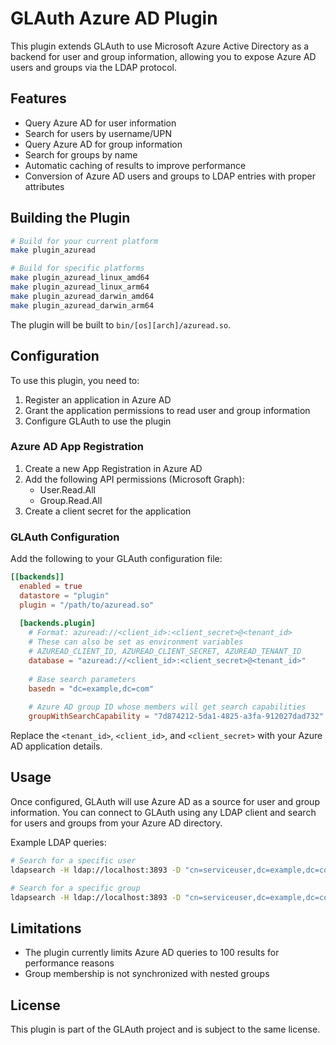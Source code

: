 # GLAuth Azure AD Plugin

This plugin extends GLAuth to use Microsoft Azure Active Directory as a backend for user and group information, allowing you to expose Azure AD users and groups via the LDAP protocol.

## Features

- Query Azure AD for user information
- Search for users by username/UPN
- Query Azure AD for group information
- Search for groups by name
- Automatic caching of results to improve performance
- Conversion of Azure AD users and groups to LDAP entries with proper attributes

## Building the Plugin

```bash
# Build for your current platform
make plugin_azuread

# Build for specific platforms
make plugin_azuread_linux_amd64
make plugin_azuread_linux_arm64
make plugin_azuread_darwin_amd64
make plugin_azuread_darwin_arm64
```

The plugin will be built to `bin/[os][arch]/azuread.so`.

## Configuration

To use this plugin, you need to:

1. Register an application in Azure AD
2. Grant the application permissions to read user and group information
3. Configure GLAuth to use the plugin

### Azure AD App Registration

1. Create a new App Registration in Azure AD
2. Add the following API permissions (Microsoft Graph):
   - User.Read.All
   - Group.Read.All
3. Create a client secret for the application

### GLAuth Configuration

Add the following to your GLAuth configuration file:

```toml
[[backends]]
  enabled = true
  datastore = "plugin"
  plugin = "/path/to/azuread.so"
  
  [backends.plugin]
    # Format: azuread://<client_id>:<client_secret>@<tenant_id>
    # These can also be set as environment variables
    # AZUREAD_CLIENT_ID, AZUREAD_CLIENT_SECRET, AZUREAD_TENANT_ID
    database = "azuread://<client_id>:<client_secret>@<tenant_id>"
    
    # Base search parameters
    basedn = "dc=example,dc=com"
    
    # Azure AD group ID whose members will get search capabilities
    groupWithSearchCapability = "7d874212-5da1-4825-a3fa-912027dad732"
```

Replace the `<tenant_id>`, `<client_id>`, and `<client_secret>` with your Azure AD application details.

## Usage

Once configured, GLAuth will use Azure AD as a source for user and group information. You can connect to GLAuth using any LDAP client and search for users and groups from your Azure AD directory.

Example LDAP queries:

```bash
# Search for a specific user
ldapsearch -H ldap://localhost:3893 -D "cn=serviceuser,dc=example,dc=com" -w password -b "ou=users,dc=example,dc=com" "(uid=username)"

# Search for a specific group
ldapsearch -H ldap://localhost:3893 -D "cn=serviceuser,dc=example,dc=com" -w password -b "ou=groups,dc=example,dc=com" "(cn=groupname)"
```

## Limitations

- The plugin currently limits Azure AD queries to 100 results for performance reasons
- Group membership is not synchronized with nested groups

## License

This plugin is part of the GLAuth project and is subject to the same license.
